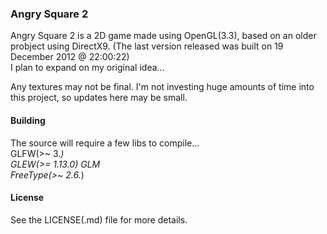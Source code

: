 ### Angry Square 2
Angry Square 2 is a 2D game made using OpenGL(3.3), based on an older probject using DirectX9.  (The last version released was built on 19 December 2012 @ 22:00:22)  
I plan to expand on my original idea...

Any textures may not be final.
I'm not investing huge amounts of time into this project, so updates here may be small.

#### Building
The source will require a few libs to compile...  
GLFW(>~ 3.*)  
GLEW(>= 1.13.0)
GLM  
FreeType(>~ 2.6.*)  

#### License
See the LICENSE(.md) file for more details.
